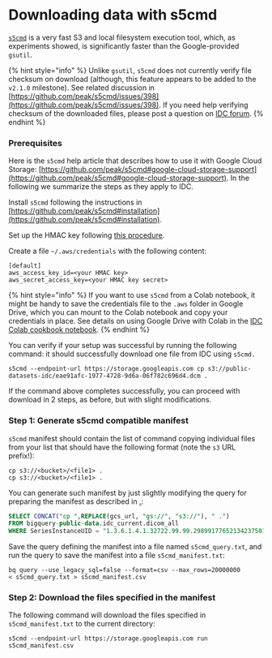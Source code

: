 # Downloading data with s5cmd

[`s5cmd`](https://github.com/peak/s5cmd) is a very fast S3 and local filesystem execution tool, which, as experiments showed, is significantly faster than the Google-provided `gsutil`.

{% hint style="info" %}
Unlike `gsutil`, `s5cmd` does not currently verify file checksum on download (although, this feature appears to be added to the `v2.1.0` milestone). See related discussion in [https://github.com/peak/s5cmd/issues/398](https://github.com/peak/s5cmd/issues/398). If you need help verifying checksum of the downloaded files, please post a question on [IDC forum](https://discourse.canceridc.dev).
{% endhint %}

### Prerequisites

Here is the `s5cmd` help article that describes how to use it with Google Cloud Storage: [https://github.com/peak/s5cmd#google-cloud-storage-support](https://github.com/peak/s5cmd#google-cloud-storage-support). In the following we summarize the steps as they apply to IDC.

Install `s5cmd` following the instructions in [https://github.com/peak/s5cmd#installation](https://github.com/peak/s5cmd#installation).

Set up the HMAC key following [this procedure](https://cloud.google.com/storage/docs/authentication/managing-hmackeys#create).&#x20;

Create a file `~/.aws/credentials` with the following content:

```
[default]
aws_access_key_id=<your HMAC key>
aws_secret_access_key=<your HMAC key secret>
```

{% hint style="info" %}
If you want to use `s5cmd` from a Colab notebook, it might be handy to save the credentials file to the `.aws` folder in Google Drive, which you can mount to the Colab notebook and copy your credentials in place. See details on using Google Drive with Colab in the [IDC Colab cookbook notebook](https://github.com/ImagingDataCommons/IDC-Examples/blob/master/notebooks/cookbook.ipynb).
{% endhint %}

You can verify if your setup was successful by running the following command: it should successfully download one file from IDC using `s5cmd.`

```shell
s5cmd --endpoint-url https://storage.googleapis.com cp s3://public-datasets-idc/eae91afc-1977-4728-9d6a-06f782c696d4.dcm .
```

If the command above completes successfully, you can proceed with download in 2 steps, as before, but with slight modifications.

### Step 1: Generate s5cmd compatible manifest

`s5cmd` manifest should contain the list of command copying individual files from your list that should have the following format (note the `s3` URL prefix!):

```
cp s3://<bucket>/<file1> .
cp s3://<bucket>/<file1> .
```

You can generate such manifest by just slightly modifying the query for preparing the manifest as described in [.](./ "mention"):

```sql
SELECT CONCAT("cp ",REPLACE(gcs_url, "gs://", "s3://"), " .") 
FROM bigquery-public-data.idc_current.dicom_all 
WHERE SeriesInstanceUID = "1.3.6.1.4.1.32722.99.99.298991776521342375010861296712563382046"
```

Save the query defining the manifest into a file named `s5cmd_query.txt`, and run the query to save the manifest into a file `s5cmd_manifest.txt`:

```shell
bq query --use_legacy_sql=false --format=csv --max_rows=20000000
< s5cmd_query.txt > s5cmd_manifest.csv
```

### Step 2: Download the files specified in the manifest

The following command will download the files specified in `s5cmd_manifest.txt` to the current directory:

```shell
s5cmd --endpoint-url https://storage.googleapis.com run s5cmd_manifest.csv
```
